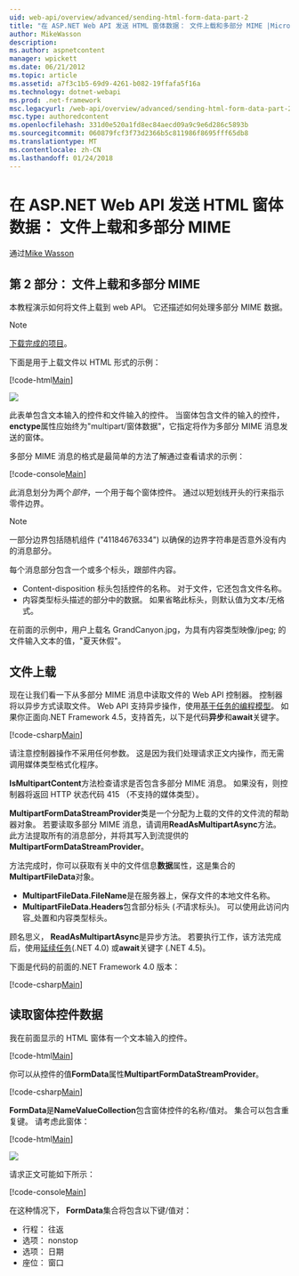 ```yaml
---
uid: web-api/overview/advanced/sending-html-form-data-part-2
title: "在 ASP.NET Web API 发送 HTML 窗体数据： 文件上载和多部分 MIME |Microsoft 文档"
author: MikeWasson
description: 
ms.author: aspnetcontent
manager: wpickett
ms.date: 06/21/2012
ms.topic: article
ms.assetid: a7f3c1b5-69d9-4261-b082-19ffafa5f16a
ms.technology: dotnet-webapi
ms.prod: .net-framework
msc.legacyurl: /web-api/overview/advanced/sending-html-form-data-part-2
msc.type: authoredcontent
ms.openlocfilehash: 331d0e520a1fd8ec84aecd09a9c9e6d286c5893b
ms.sourcegitcommit: 060879fcf3f73d2366b5c811986f8695fff65db8
ms.translationtype: MT
ms.contentlocale: zh-CN
ms.lasthandoff: 01/24/2018
---
```

<a name="sending-html-form-data-in-aspnet-web-api-file-upload-and-multipart-mime"></a>在 ASP.NET Web API 发送 HTML 窗体数据： 文件上载和多部分 MIME
====================
通过[Mike Wasson](https://github.com/MikeWasson)

## <a name="part-2-file-upload-and-multipart-mime"></a>第 2 部分： 文件上载和多部分 MIME

本教程演示如何将文件上载到 web API。 它还描述如何处理多部分 MIME 数据。

> [!NOTE]
> [下载完成的项目](https://code.msdn.microsoft.com/ASPNET-Web-API-File-Upload-a8c0fb0d)。


下面是用于上载文件以 HTML 形式的示例：

[!code-html[Main](sending-html-form-data-part-2/samples/sample1.html)]

![](sending-html-form-data-part-2/_static/image1.png)

此表单包含文本输入的控件和文件输入的控件。 当窗体包含文件的输入的控件， **enctype**属性应始终为&quot;multipart/窗体数据&quot;，它指定将作为多部分 MIME 消息发送的窗体。

多部分 MIME 消息的格式是最简单的方法了解通过查看请求的示例：

[!code-console[Main](sending-html-form-data-part-2/samples/sample2.cmd)]

此消息划分为两个*部件*，一个用于每个窗体控件。 通过以短划线开头的行来指示零件边界。

> [!NOTE]
> 一部分边界包括随机组件 (&quot;41184676334&quot;) 以确保的边界字符串是否意外没有内的消息部分。


每个消息部分包含一个或多个标头，跟部件内容。

- Content-disposition 标头包括控件的名称。 对于文件，它还包含文件名称。
- 内容类型标头描述的部分中的数据。 如果省略此标头，则默认值为文本/无格式。

在前面的示例中，用户上载名 GrandCanyon.jpg，为具有内容类型映像/jpeg; 的文件输入文本的值，&quot;夏天休假&quot;。

## <a name="file-upload"></a>文件上载

现在让我们看一下从多部分 MIME 消息中读取文件的 Web API 控制器。 控制器将以异步方式读取文件。 Web API 支持异步操作，使用[基于任务的编程模型](https://msdn.microsoft.com/library/dd460693.aspx)。 如果你正面向.NET Framework 4.5，支持首先，以下是代码**异步**和**await**关键字。

[!code-csharp[Main](sending-html-form-data-part-2/samples/sample3.cs)]

请注意控制器操作不采用任何参数。 这是因为我们处理请求正文内操作，而无需调用媒体类型格式化程序。

**IsMultipartContent**方法检查请求是否包含多部分 MIME 消息。 如果没有，则控制器将返回 HTTP 状态代码 415 （不支持的媒体类型）。

**MultipartFormDataStreamProvider**类是一个分配为上载的文件的文件流的帮助器对象。 若要读取多部分 MIME 消息，请调用**ReadAsMultipartAsync**方法。 此方法提取所有的消息部分，并将其写入到流提供的**MultipartFormDataStreamProvider**。

方法完成时，你可以获取有关中的文件信息**数据**属性，这是集合的**MultipartFileData**对象。

- **MultipartFileData.FileName**是在服务器上，保存文件的本地文件名称。
- **MultipartFileData.Headers**包含部分标头 (*不*请求标头)。 可以使用此访问内容\_处置和内容类型标头。

顾名思义， **ReadAsMultipartAsync**是异步方法。 若要执行工作，该方法完成后，使用[延续任务](https://msdn.microsoft.com/library/ee372288.aspx)(.NET 4.0) 或**await**关键字 (.NET 4.5)。

下面是代码的前面的.NET Framework 4.0 版本：

[!code-csharp[Main](sending-html-form-data-part-2/samples/sample4.cs)]

## <a name="reading-form-control-data"></a>读取窗体控件数据

我在前面显示的 HTML 窗体有一个文本输入的控件。

[!code-html[Main](sending-html-form-data-part-2/samples/sample5.html)]

你可以从控件的值**FormData**属性**MultipartFormDataStreamProvider**。

[!code-csharp[Main](sending-html-form-data-part-2/samples/sample6.cs?highlight=15)]

**FormData**是**NameValueCollection**包含窗体控件的名称/值对。 集合可以包含重复键。 请考虑此窗体：

[!code-html[Main](sending-html-form-data-part-2/samples/sample7.html)]

![](sending-html-form-data-part-2/_static/image2.png)

请求正文可能如下所示：

[!code-console[Main](sending-html-form-data-part-2/samples/sample8.cmd)]

在这种情况下， **FormData**集合将包含以下键/值对：

- 行程： 往返
- 选项： nonstop
- 选项： 日期
- 座位： 窗口
